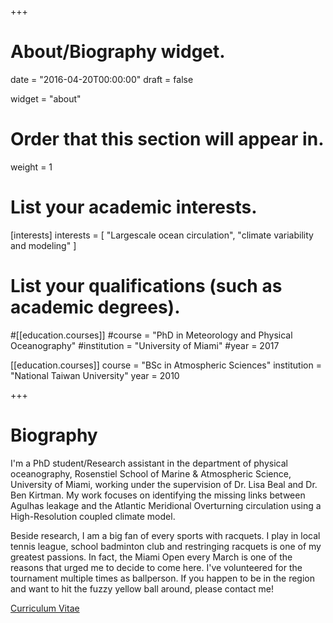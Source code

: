 +++
# About/Biography widget.

date = "2016-04-20T00:00:00"
draft = false

widget = "about"

# Order that this section will appear in.
weight = 1

# List your academic interests.
[interests]
  interests = [
    "Largescale ocean circulation",
    "climate variability and modeling"
  ]

# List your qualifications (such as academic degrees).
#[[education.courses]]
  #course = "PhD in Meteorology and Physical Oceanography"
  #institution = "University of Miami"
  #year = 2017

[[education.courses]]
  course = "BSc in Atmospheric Sciences"
  institution = "National Taiwan University"
  year = 2010

+++

# Biography

I'm a PhD student/Research assistant in the department of physical oceanography, Rosenstiel School of Marine & Atmospheric Science, University of Miami, working under the supervision of Dr. Lisa Beal and Dr. Ben Kirtman. My work focuses on identifying the missing links between Agulhas leakage and the Atlantic Meridional Overturning circulation using a High-Resolution coupled climate model.  

Beside research, I am a big fan of every sports with racquets. I play in local tennis league, school badminton club and restringing racquets is one of my greatest passions. In fact, the Miami Open every March is one of the reasons that urged me to decide to come here. I've volunteered for the tournament multiple times as ballperson. If you happen to be in the region and want to hit the fuzzy yellow ball around, please contact me!

[Curriculum Vitae](/pdf/cv_2017.pdf)